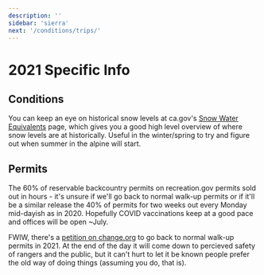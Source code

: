 ```yaml
---
description: ''
sidebar: 'sierra'
next: '/conditions/trips/'
---
```


# 2021 Specific Info

## Conditions

You can keep an eye on historical snow levels at ca.gov's [Snow Water Equivalents](https://cdec.water.ca.gov/snowapp/sweq.action) page, which gives you a good high level overview of where snow levels are at historically. Useful in the winter/spring to try and figure out when summer in the alpine will start.

## Permits

The 60% of reservable backcountry permits on recreation.gov permits sold out in hours - it's unsure if we'll go back to normal walk-up permits or if it'll be a similar release the 40% of permits for two weeks out every Monday mid-dayish as in 2020. Hopefully COVID vaccinations keep at a good pace and offices will be open ~July.

FWIW, there's a [petition on change.org](https://www.change.org/p/chief-vicki-christiansen-changing-walk-in-permits-system-back-to-pre-covid-system?recruiter=1180856820&utm_source=share_petition&utm_medium=copylink&utm_campaign=share_petition&utm_term=share_petition) to go back to normal walk-up permits in 2021. At the end of the day it will come down to percieved safety of rangers and the public, but it can't hurt to let it be known people prefer the old way of doing things (assuming you do, that is).